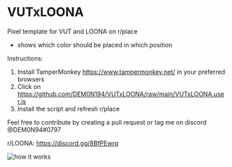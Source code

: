 # VUTxLOONA
Pixel template for VUT and LOONA on r/place
- shows which color should be placed in which position

Instructions:
1. Install TamperMonkey https://www.tampermonkey.net/ in your preferred browsers
2. Click on https://github.com/DEM0N194/VUTxLOONA/raw/main/VUTxLOONA.user.js
3. Install the script and refresh r/place

Feel free to contribute by creating a pull request or tag me on discord @DEM0N94#0797

r/LOONA: https://discord.gg/8BfPEwrq

![how it works](https://cdn.discordapp.com/attachments/959273604850278450/960462955072335892/unknown.png)
